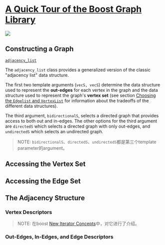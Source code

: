 # [A Quick Tour of the Boost Graph Library](https://www.boost.org/doc/libs/1_73_0/libs/graph/doc/quick_tour.html)



![](D:/github/dengking/programming-language-theory/programming-language/docs/C-family-language/C++/Library/Boost/Boost-Graph-Library/analogy.gif)

## Constructing a Graph

[`adjacency_list`](https://www.boost.org/doc/libs/1_66_0/libs/graph/doc/adjacency_list.html) 

The `adjacency_list` class provides a generalized version of the classic "adjacency list" data structure. 

The first two template arguments (`vecS, vecS`) determine the data structure used to represent the **out-edges** for each vertex in the graph and the data structure used to represent the graph's **vertex set** (see section [Choosing the `Edgelist` and `VertexList`](https://www.boost.org/doc/libs/1_66_0/libs/graph/doc/using_adjacency_list.html#sec:choosing-graph-type) for information about the tradeoffs of the different data structures). 

The third argument, `bidirectionalS`, selects a directed graph that provides access to both out and in-edges. The other options for the third argument are `directedS` which selects a directed graph with only out-edges, and `undirectedS` which selects an undirected graph.

> NOTE: `bidirectionalS`、`directedS`、`undirectedS`都是第三个template parameter的argument。





## Accessing the Vertex Set



## Accessing the Edge Set



## The Adjacency Structure



### Vertex Descriptors

> NOTE: 在boost [New Iterator Concepts](https://www.boost.org/doc/libs/1_73_0/libs/iterator/doc/new-iter-concepts.html)中，对它进行了介绍。

### Out-Edges, In-Edges, and Edge Descriptors

